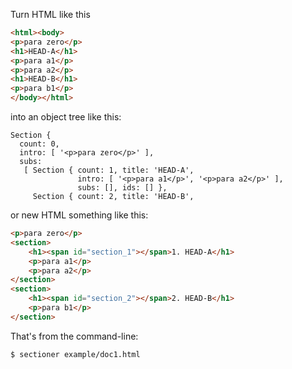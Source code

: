 
Turn HTML like this

```html
<html><body>
<p>para zero</p>
<h1>HEAD-A</h1>
<p>para a1</p>
<p>para a2</p>
<h1>HEAD-B</h1>
<p>para b1</p>
</body></html>
```

into an object tree like this:

```
Section {
  count: 0,
  intro: [ '<p>para zero</p>' ],
  subs:
   [ Section { count: 1, title: 'HEAD-A', 
               intro: [ '<p>para a1</p>', '<p>para a2</p>' ],
               subs: [], ids: [] },
     Section { count: 2, title: 'HEAD-B',
```

or new HTML something like this:

```html
<p>para zero</p>
<section>
    <h1><span id="section_1"></span>1. HEAD-A</h1>
    <p>para a1</p>
    <p>para a2</p>
</section>
<section>
    <h1><span id="section_2"></span>2. HEAD-B</h1>
    <p>para b1</p>
</section>
```

That's from the command-line:
```bash
$ sectioner example/doc1.html
```

